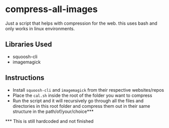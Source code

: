 # compress-all-images
Just a script that helps with compression for the web. this uses bash and only works in linux environments.

## Libraries Used
- squoosh-cli
- imagemagick

## Instructions
- Install `squoosh-cli` and `imagemagick` from their respective websites/repos
- Place the `cal.sh` inside the root of the folder you want to compress
- Run the script and it will recursively go through all the files and directories in this root folder and compress them out in their same structure in the path/of/your/choice***


*** This is still hardcoded and not finished
